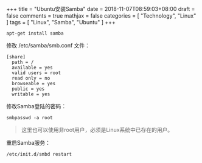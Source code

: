 +++
title = "Ubuntu安装Samba"
date = 2018-11-07T08:59:03+08:00
draft = false
comments = true
mathjax = false
categories = [ "Technology", "Linux" ]
tags = [ "Linux", "Samba", "Ubuntu" ]
+++

```shell
apt-get install samba
```

修改 /etc/samba/smb.conf 文件：
```
[share]
  path = /
  available = yes
  valid users = root
  read only = no
  browseable = yes
  public = yes
  writable = yes
```

修改Samba登陆的密码：
```shell
smbpasswd -a root
```

> 这里也可以使用非root用户，必须是Linux系统中已存在的用户。

重启Samba服务：
```shell
/etc/init.d/smbd restart
```
<!--more-->

